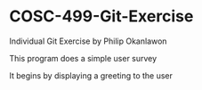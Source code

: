 # COSC-499-Git-Exercise
Individual Git Exercise by Philip Okanlawon

This program does a simple user survey

It begins by displaying a greeting to the user